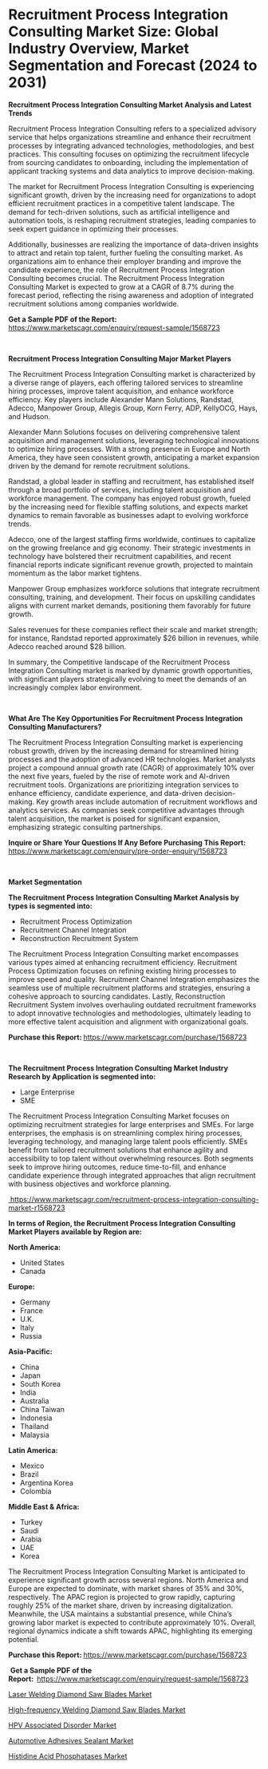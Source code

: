 <p><h1>Recruitment Process Integration Consulting Market Size: Global Industry Overview, Market Segmentation and Forecast (2024 to 2031)</h1></p><p><strong>Recruitment Process Integration Consulting Market Analysis and Latest Trends</strong></p>
<p><p>Recruitment Process Integration Consulting refers to a specialized advisory service that helps organizations streamline and enhance their recruitment processes by integrating advanced technologies, methodologies, and best practices. This consulting focuses on optimizing the recruitment lifecycle from sourcing candidates to onboarding, including the implementation of applicant tracking systems and data analytics to improve decision-making.</p><p>The market for Recruitment Process Integration Consulting is experiencing significant growth, driven by the increasing need for organizations to adopt efficient recruitment practices in a competitive talent landscape. The demand for tech-driven solutions, such as artificial intelligence and automation tools, is reshaping recruitment strategies, leading companies to seek expert guidance in optimizing their processes. </p><p>Additionally, businesses are realizing the importance of data-driven insights to attract and retain top talent, further fueling the consulting market. As organizations aim to enhance their employer branding and improve the candidate experience, the role of Recruitment Process Integration Consulting becomes crucial. The Recruitment Process Integration Consulting Market is expected to grow at a CAGR of 8.7% during the forecast period, reflecting the rising awareness and adoption of integrated recruitment solutions among companies worldwide.</p></p>
<p><strong>Get a Sample PDF of the Report:&nbsp;</strong> <a href="https://www.marketscagr.com/enquiry/request-sample/1568723?utm_campaign=1529&utm_medium=2&utm_source=Github&utm_content=ia&utm_term=14102024&utm_id=recruitment-process-integration-consulting">https://www.marketscagr.com/enquiry/request-sample/1568723</a></p>
<p>&nbsp;</p>
<p><strong>Recruitment Process Integration Consulting Major Market Players</strong></p>
<p><p>The Recruitment Process Integration Consulting market is characterized by a diverse range of players, each offering tailored services to streamline hiring processes, improve talent acquisition, and enhance workforce efficiency. Key players include Alexander Mann Solutions, Randstad, Adecco, Manpower Group, Allegis Group, Korn Ferry, ADP, KellyOCG, Hays, and Hudson.</p><p>Alexander Mann Solutions focuses on delivering comprehensive talent acquisition and management solutions, leveraging technological innovations to optimize hiring processes. With a strong presence in Europe and North America, they have seen consistent growth, anticipating a market expansion driven by the demand for remote recruitment solutions.</p><p>Randstad, a global leader in staffing and recruitment, has established itself through a broad portfolio of services, including talent acquisition and workforce management. The company has enjoyed robust growth, fueled by the increasing need for flexible staffing solutions, and expects market dynamics to remain favorable as businesses adapt to evolving workforce trends.</p><p>Adecco, one of the largest staffing firms worldwide, continues to capitalize on the growing freelance and gig economy. Their strategic investments in technology have bolstered their recruitment capabilities, and recent financial reports indicate significant revenue growth, projected to maintain momentum as the labor market tightens.</p><p>Manpower Group emphasizes workforce solutions that integrate recruitment consulting, training, and development. Their focus on upskilling candidates aligns with current market demands, positioning them favorably for future growth.</p><p>Sales revenues for these companies reflect their scale and market strength; for instance, Randstad reported approximately $26 billion in revenues, while Adecco reached around $28 billion.</p><p>In summary, the Competitive landscape of the Recruitment Process Integration Consulting market is marked by dynamic growth opportunities, with significant players strategically evolving to meet the demands of an increasingly complex labor environment.</p></p>
<p>&nbsp;</p>
<p><strong>What Are The Key Opportunities For Recruitment Process Integration Consulting Manufacturers?</strong></p>
<p><p>The Recruitment Process Integration Consulting market is experiencing robust growth, driven by the increasing demand for streamlined hiring processes and the adoption of advanced HR technologies. Market analysts project a compound annual growth rate (CAGR) of approximately 10% over the next five years, fueled by the rise of remote work and AI-driven recruitment tools. Organizations are prioritizing integration services to enhance efficiency, candidate experience, and data-driven decision-making. Key growth areas include automation of recruitment workflows and analytics services. As companies seek competitive advantages through talent acquisition, the market is poised for significant expansion, emphasizing strategic consulting partnerships.</p></p>
<p><strong>Inquire or Share Your Questions If Any Before Purchasing This Report:</strong> <a href="https://www.marketscagr.com/enquiry/pre-order-enquiry/1568723?utm_campaign=1529&utm_medium=2&utm_source=Github&utm_content=ia&utm_term=14102024&utm_id=recruitment-process-integration-consulting">https://www.marketscagr.com/enquiry/pre-order-enquiry/1568723</a></p>
<p>&nbsp;</p>
<p><strong>Market Segmentation</strong></p>
<p><strong>The Recruitment Process Integration Consulting Market Analysis by types is segmented into:</strong></p>
<p><ul><li>Recruitment Process Optimization</li><li>Recruitment Channel Integration</li><li>Reconstruction Recruitment System</li></ul></p>
<p><p>The Recruitment Process Integration Consulting market encompasses various types aimed at enhancing recruitment efficiency. Recruitment Process Optimization focuses on refining existing hiring processes to improve speed and quality. Recruitment Channel Integration emphasizes the seamless use of multiple recruitment platforms and strategies, ensuring a cohesive approach to sourcing candidates. Lastly, Reconstruction Recruitment System involves overhauling outdated recruitment frameworks to adopt innovative technologies and methodologies, ultimately leading to more effective talent acquisition and alignment with organizational goals.</p></p>
<p><strong>Purchase this Report:&nbsp;</strong><a href="https://www.marketscagr.com/purchase/1568723?utm_campaign=1529&utm_medium=2&utm_source=Github&utm_content=ia&utm_term=14102024&utm_id=recruitment-process-integration-consulting">https://www.marketscagr.com/purchase/1568723</a></p>
<p>&nbsp;</p>
<p><strong>The Recruitment Process Integration Consulting Market Industry Research by Application is segmented into:</strong></p>
<p><ul><li>Large Enterprise</li><li>SME</li></ul></p>
<p><p>The Recruitment Process Integration Consulting Market focuses on optimizing recruitment strategies for large enterprises and SMEs. For large enterprises, the emphasis is on streamlining complex hiring processes, leveraging technology, and managing large talent pools efficiently. SMEs benefit from tailored recruitment solutions that enhance agility and accessibility to top talent without overwhelming resources. Both segments seek to improve hiring outcomes, reduce time-to-fill, and enhance candidate experience through integrated approaches that align recruitment with business objectives and workforce planning.</p></p>
<p><a href="https://www.marketscagr.com/recruitment-process-integration-consulting-market-r1568723?utm_campaign=1529&utm_medium=2&utm_source=Github&utm_content=ia&utm_term=14102024&utm_id=recruitment-process-integration-consulting">&nbsp;https://www.marketscagr.com/recruitment-process-integration-consulting-market-r1568723</a></p>
<p><strong>In terms of Region, the Recruitment Process Integration Consulting Market Players available by Region are:</strong></p>
<p>
    <p> <strong> North America: </strong>
        <ul>
            <li>United States</li>
            <li>Canada</li>
        </ul>
        </p> 
    <p> <strong> Europe: </strong>
        <ul>
            <li>Germany</li>
            <li>France</li>
            <li>U.K.</li>
            <li>Italy</li>
            <li>Russia</li>
        </ul>
        </p> 
    <p> <strong> Asia-Pacific: </strong>
        <ul>
            <li>China</li>
            <li>Japan</li>
            <li>South Korea</li>
            <li>India</li>
            <li>Australia</li>
            <li>China Taiwan</li>
            <li>Indonesia</li>
            <li>Thailand</li>
            <li>Malaysia</li>
        </ul>
        </p> 
    <p> <strong> Latin America: </strong>
        <ul>
            <li>Mexico</li>
            <li>Brazil</li>
            <li>Argentina Korea</li>
            <li>Colombia</li>
        </ul>
        </p> 
    <p> <strong> Middle East & Africa: </strong>
        <ul>
            <li>Turkey</li>
            <li>Saudi</li>
            <li>Arabia</li>
            <li>UAE</li>
            <li>Korea</li>
        </ul>
    </p>
    </p>
<p><p>The Recruitment Process Integration Consulting Market is anticipated to experience significant growth across several regions. North America and Europe are expected to dominate, with market shares of 35% and 30%, respectively. The APAC region is projected to grow rapidly, capturing roughly 25% of the market share, driven by increasing digitalization. Meanwhile, the USA maintains a substantial presence, while China’s growing labor market is expected to contribute approximately 10%. Overall, regional dynamics indicate a shift towards APAC, highlighting its emerging potential.</p></p>
<p><strong>Purchase this Report: </strong><a href="https://www.marketscagr.com/purchase/1568723?utm_campaign=1529&utm_medium=2&utm_source=Github&utm_content=ia&utm_term=14102024&utm_id=recruitment-process-integration-consulting">https://www.marketscagr.com/purchase/1568723</a></p>
<p>&nbsp;<strong>Get a Sample PDF of the Report:&nbsp;&nbsp;</strong><a href="https://www.marketscagr.com/enquiry/request-sample/1568723?utm_campaign=1529&utm_medium=2&utm_source=Github&utm_content=ia&utm_term=14102024&utm_id=recruitment-process-integration-consulting">https://www.marketscagr.com/enquiry/request-sample/1568723</a></p>
<p><strong></strong></p>
<p><p><a href="https://www.linkedin.com/pulse/global-laser-welding-diamond-saw-blades-market-status-2024-zkqif?trk=public_post_embed_feed-article-content&utm_campaign=1529&utm_medium=2&utm_source=Github&utm_content=ia&utm_term=14102024&utm_id=recruitment-process-integration-consulting">Laser Welding Diamond Saw Blades Market</a></p><p><a href="https://www.linkedin.com/pulse/comprehensive-high-frequency-welding-diamond-saw-blades-3dfkf?trk=public_post_embed_feed-article-content&utm_campaign=1529&utm_medium=2&utm_source=Github&utm_content=ia&utm_term=14102024&utm_id=recruitment-process-integration-consulting">High-frequency Welding Diamond Saw Blades Market</a></p><p><a href="https://github.com/Chiragrp22/Market-Research-Report-List-6/blob/main/hpv-associated-disorder-market.md?utm_campaign=1529&utm_medium=2&utm_source=Github&utm_content=ia&utm_term=14102024&utm_id=recruitment-process-integration-consulting">HPV Associated Disorder Market</a></p><p><a href="https://github.com/fransisca0zkko/Market-Research-Report-List-1/blob/main/automotive-adhesives-sealant-market.md?utm_campaign=1529&utm_medium=2&utm_source=Github&utm_content=ia&utm_term=14102024&utm_id=recruitment-process-integration-consulting">Automotive Adhesives Sealant Market</a></p><p><a href="https://www.linkedin.com/pulse/histidine-acid-phosphatases-market-forecast-global-trends-nlmif?trk=public_post_embed_feed-article-content&utm_campaign=1529&utm_medium=2&utm_source=Github&utm_content=ia&utm_term=14102024&utm_id=recruitment-process-integration-consulting">Histidine Acid Phosphatases Market</a></p></p>